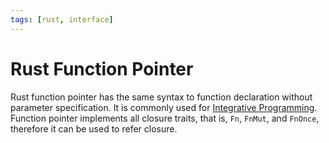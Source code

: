 ```yaml
---
tags: [rust, interface]
---
```


# Rust Function Pointer

Rust function pointer has the same syntax to function declaration without
parameter specification. It is commonly used for [Integrative Programming](202311041150.md).
Function pointer implements all closure traits, that is, `Fn`, `FnMut`, and
`FnOnce`, therefore it can be used to refer closure.
